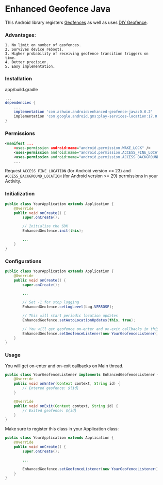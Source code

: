 
# Enhanced Geofence Java

This Android library registers [Geofences](https://developer.android.com/training/location/geofencing) as well as uses [DIY Geofence](https://github.com/ashwindmk/android_diygeofence_java).


### Advantages:

	1. No limit on number of geofences.
	2. Survives device reboots.
	3. Higher probability of receiving geofence transition triggers on time.
	4. Better precision.
	5. Easy implementation.


### Installation

app/build.gradle

```gradle
...
dependencies {
    ...
    implementation 'com.ashwin.android:enhanced-geofence-java:0.0.2'
    implementation 'com.google.android.gms:play-services-location:17.0.0'
}
```


### Permissions

```xml
<manifest ...
    <uses-permission android:name="android.permission.WAKE_LOCK" />
    <uses-permission android:name="android.permission.ACCESS_FINE_LOCATION"/>
    <uses-permission android:name="android.permission.ACCESS_BACKGROUND_LOCATION"/>
    ...
```

Request `ACCESS_FINE_LOCATION` (for Android version >= 23) and `ACCESS_BACKGROUND_LOCATION` (for Android version >= 29) permissions in your Activity.


### Initialization

```java
public class YourApplication extends Application {
    @Override
    public void onCreate() {
        super.onCreate();

        // Initialize the SDK
        EnhancedGeofence.init(this);

        ...
    }
}
```


### Configurations

```java
public class YourApplication extends Application {
    @Override
    public void onCreate() {
        super.onCreate();

        ...

        // Set -1 for stop logging
        EnhancedGeofence.setLogLevel(Log.VERBOSE);

        // This will start periodic location updates
        EnhancedGeofence.setAutoLocationUpdates(this, true);

        // You will get geofence on-enter and on-exit callbacks in this instance
        EnhancedGeofence.setGeofenceListener(new YourGeofenceListener());
    }
}
```


### Usage

You will get on-enter and on-exit callbacks on Main thread.

```java
public class YourGeofenceListener implements EnhancedGeofenceListener {
    @Override
    public void onEnter(Context context, String id) {
        // Entered geofence: ${id}
    }

    @Override
    public void onExit(Context context, String id) {
        // Exited geofence: ${id}
    }
}
```

Make sure to register this class in your Application class:

```java
public class YourApplication extends Application {
    @Override
    public void onCreate() {
        super.onCreate();

        ...

        EnhancedGeofence.setGeofenceListener(new YourGeofenceListener());
    }
}
```
